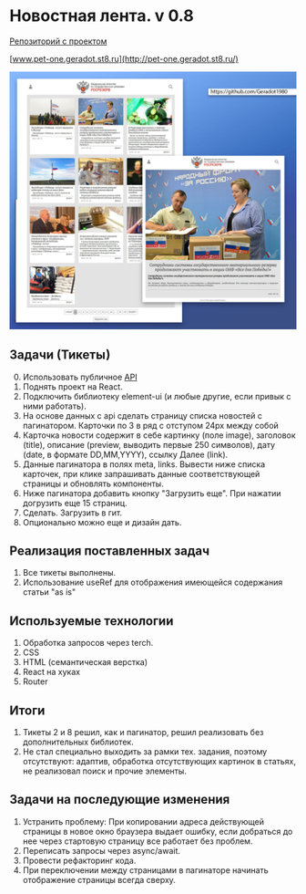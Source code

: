 
# Новостная лента. v 0.8 
 [Репозиторий с проектом](https://github.com/Geradot1980/pet_one) 
 
  [www.pet-one.geradot.st8.ru](http://pet-one.geradot.st8.ru/)


![coverimage](rr.jpg)

## Задачи (Тикеты)
0. Использовать публичное [API](https://rosrezerv.gov.ru/api/news)
1. Поднять проект на React.
2. Подключить библиотеку element-ui (и любые другие, если привык с ними работать).
3. На основе данных c api сделать страницу списка новостей с пагинатором. Карточки по 3 в ряд с отступом 24px между собой
4. Карточка новости содержит в себе картинку (поле image), заголовок (title), описание (preview, выводить первые 250 символов), дату (date, в формате DD,MM,YYYY), ссылку Далее (link).
5. Данные пагинатора в полях meta, links. Вывести ниже списка карточек, при клике запрашивать данные соответствующей страницы и обновлять компоненты.
6. Ниже пагинатора добавить кнопку "Загрузить еще". При нажатии догрузить еще 15 страниц.
7. Сделать. Загрузить в гит.
8. Опционально можно еще и дизайн дать. 


## Реализация поставленных задач
1. Все тикеты выполнены.
2. Использование useRef для отображения имеющейся содержания статьи "as is"
 

## Используемые технологии
1. Обработка запросов через terch.
2. CSS 
3. HTML (семантическая верстка)
4. React на хуках
5. Router  

## Итоги
1. Тикеты 2 и 8 решил, как и пагинатор, решил реализовать без дополнительных библиотек. 
2. Не стал специально выходить за рамки тех. задания, поэтому отсутствуют: адаптив, обработка отсутствующих картинок в статьях, не реализовал поиск и прочие элементы.


## Задачи на последующие изменения
1. Устранить проблему: При копировании адреса действующей страницы в новое окно браузера выдает ошибку, если добраться до нее через стартовую страницу все работает без проблем.
2. Переписать запросы через async/await.
3. Провести рефакторинг кода.
4. При переключении между страницами в пагинаторе начинать отображение страницы всегда сверху.


